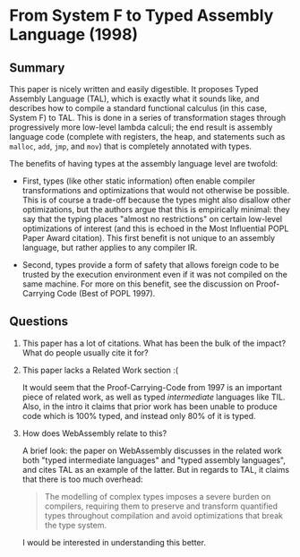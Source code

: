 # From System F to Typed Assembly Language (1998)

## Summary

This paper is nicely written and easily digestible. It proposes Typed Assembly Language (TAL), which is exactly what it sounds like, and describes how to compile a standard functional calculus (in this case, System F) to TAL. This is done in a series of transformation stages through progressively more low-level lambda calculi; the end result is assembly language code (complete with registers, the heap, and statements such as `malloc`, `add`, `jmp`, and `mov`) that is completely annotated with types.

The benefits of having types at the assembly language level are twofold: 

- First, types (like other static information) often enable compiler transformations and optimizations that would not otherwise be possible. This is of course a trade-off because the types might also disallow other optimizations, but the authors argue that this is empirically minimal: they say that the typing places "almost no restrictions" on certain low-level optimizations of interest (and this is echoed in the Most Influential POPL Paper Award citation). This first benefit is not unique to an assembly language, but rather applies to any compiler IR.

- Second, types provide a form of safety that allows foreign code to be trusted by the execution environment even if it was not compiled on the same machine. For more on this benefit, see the discussion on Proof-Carrying Code (Best of POPL 1997).

## Questions

1. This paper has a lot of citations. What has been the bulk of the impact? What do people usually cite it for?

2. This paper lacks a Related Work section :(

    It would seem that the Proof-Carrying-Code from 1997 is an important piece of related work, as well as typed *intermediate* languages like TIL. Also, in the intro it claims that prior work has been unable to produce code which is 100% typed, and instead only 80% of it is typed.

3. How does WebAssembly relate to this?

    A brief look: the paper on WebAssembly discusses in the related work both "typed intermediate languages" and "typed assembly languages", and cites TAL as an example of the latter. But in regards to TAL, it claims that there is too much overhead:

    > The modelling of complex types imposes a severe burden on compilers, requiring them to preserve and transform quantified types throughout compilation and avoid optimizations that break the type system.

    I would be interested in understanding this better.
